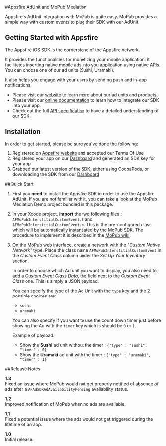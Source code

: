 #Appsfire AdUnit and MoPub Mediation

Appsfire's AdUnit integration with MoPub is quite easy. MoPub provides a simple way with custom events to plug their SDK with our AdUnit.

## Getting Started with Appsfire
The Appsfire iOS SDK is the cornerstone of the Appsfire network.

It provides the functionalities for monetizing your mobile application: it facilitates inserting native mobile ads into you application using native APIs. You can choose one of our ad units (Sushi, Uramaki).

It also helps you engage with your users by sending push and in-app notifications.

- Please visit our [website](http://appsfire.com) to learn more about our ad units and products.<br />
- Please visit our [online documentation](http://docs.appsfire.com/sdk/ios/integration-reference/Introduction) to learn how to integrate our SDK into your app.<br />
- Check out the full [API specification](http://docs.appsfire.com/sdk/ios/api-reference/) to have a detailed understanding of our SDK.

## Installation

In order to get started, please be sure you've done the following:

1. Registered on [Appsfire website](http://www.appsfire.com/) and accepted our Terms Of Use
2. Registered your app on our [Dashboard](http://dashboard.appsfire.com/) and generated an SDK key for your app
3. Grabbed our latest version of the SDK, either using CocoaPods, or downloading the SDK from our [Dashboard](http://dashboard.appsfire.com/app/doc)

##Quick Start
1. First you **need** to install the Appsfire SDK in order to use the Appsfire AdUnit. If you are not familiar with it, you can take a look at the MoPub Mediation Demo project bundled in this package.

2. In your Xcode project, **import** the two following files : `AFMoPubInterstitialCustomEvent.h` and `AFMoPubInterstitialCustomEvent.m`. This is the pre-configured class which will be automatically instantiated by the MoPub SDK. The procedure to implement it is described in the [MoPub wiki](https://github.com/mopub/mopub-ios-sdk/wiki/Custom-Events#quick-start-for-interstitials).

3. On the MoPub web interface, create a network with the *"Custom Native Network"* type. Place the class name `AFMoPubInterstitialCustomEvent` in the *Custom Event Class* column under the *Set Up Your Inventory* section.

    In order to choose which Ad unit you want to display, you also need to add a *Custom Event Class Data*, the field next to the *Custom Event Class* one. This is simply a JSON payload.

    You can specify the type of the Ad Unit with the `type` key and the 2 possible choices are:  
    - `sushi`  
    - `uramaki`

    You can also specify if you want to use the count down timer just before showing the Ad with the `timer` key which is should be `0` or `1`.

    Example of payload:  
    - Show the **Sushi** ad unit without the timer : `{"type" : "sushi", "timer" : 0}`  
    - Show the **Uramaki** ad unit with the timer : `{"type" : "uramaki", "timer" : 1}`  

##Release Notes

**1.3**  
Fixed an issue where MoPub would not get properly notified of absence of ads after a `AFAdSDKAdAvailabilityPending` availability status.

**1.2**  
Improved notification of MoPub when no ads are available.

**1.1**  
Fixed a potential issue where the ads would not get triggered during the lifetime of an app.

**1.0**  
Initial release.
